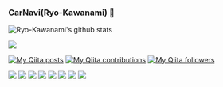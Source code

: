 ### CarNavi(Ryo-Kawanami) 👋

<!--
**Ryo-Kawanami/Ryo-Kawanami** is a ✨ _special_ ✨ repository because its `README.md` (this file) appears on your GitHub profile.

Here are some ideas to get you started:

- 🔭 I’m currently working on ...
- 🌱 I’m currently learning ...
- 👯 I’m looking to collaborate on ...
- 🤔 I’m looking for help with ...
- 💬 Ask me about ...
- 📫 How to reach me: ...
- 😄 Pronouns: ...
- ⚡ Fun fact: ...
-->

![Ryo-Kawanami's github stats](https://github-readme-stats.vercel.app/api?username=Ryo-Kawanami)

<img src="https://grass-graph.moshimo.works/images/Ryo-Kawanami.png">


[![My Qiita posts](https://qiita-badge.apiapi.app/s/mdo4nt6n/posts.svg)](http://qiita.com/mdo4nt6n)
[![My Qiita contributions](https://qiita-badge.apiapi.app/s/mdo4nt6n/contributions.svg)](http://qiita.com/mdo4nt6n)
[![My Qiita followers](https://qiita-badge.apiapi.app/s/mdo4nt6n/followers.svg)](http://qiita.com/mdo4nt6n)
                
<img src="https://img.shields.io/badge/Python-f9d64e.svg?logo=python&style=flat"> 
<img src="https://img.shields.io/badge/TesorFlow-aa4c00.svg?logo=tensorflow&style=flat"> 
<img src="https://img.shields.io/badge/PyTorch-aa381e.svg?logo=pytorch&style=flat">
<img src="https://img.shields.io/badge/OpenCV-FF0000.svg?logo=opencv&style=flat">
<img src="https://img.shields.io/badge/PowerPoint-B7472A.svg?logo=Microsoft%20PowerPoint&style=flat"> 
<img src="https://img.shields.io/badge/Android-AAAAAA.svg?logo=android&style=flat">
<img src="https://img.shields.io/badge/Microsoft%20Azure-00a5ff.svg?logo=Microsoft%20Azure&style=flat"> 
<img src="https://img.shields.io/badge/-Docker-AAAAAA.svg?logo=docker&style=flat">
 
